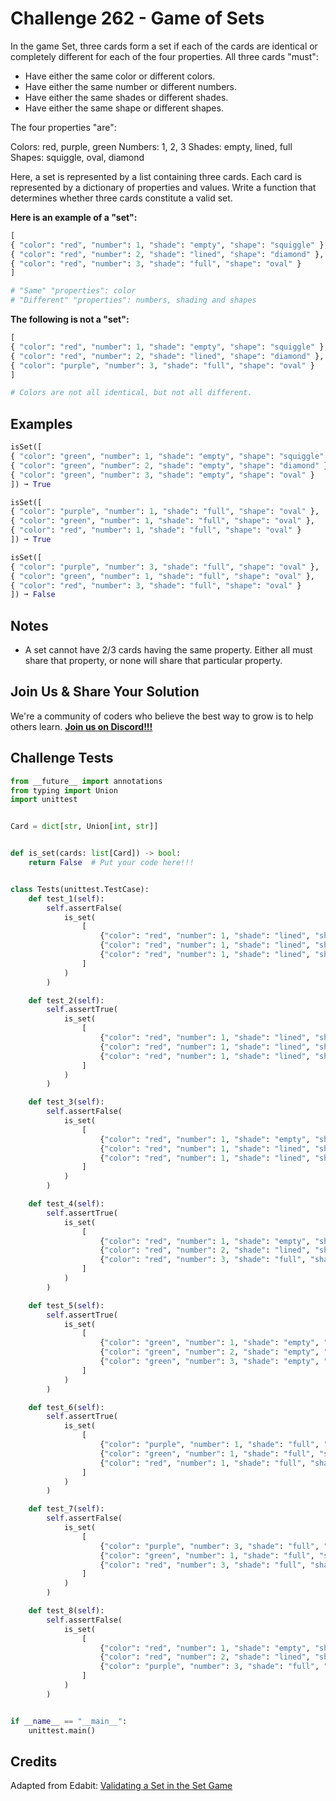 # Challenge 262 - Game of Sets

In the game Set, three cards form a set if each of the cards are identical or completely different for each of the four properties. All three cards "must":

- Have either the same color or different colors.
- Have either the same number or different numbers.
- Have either the same shades or different shades.
- Have either the same shape or different shapes.

The four properties "are":

Colors: red, purple, green
Numbers: 1, 2, 3
Shades: empty, lined, full
Shapes: squiggle, oval, diamond

Here, a set is represented by a list containing three cards. Each card is represented by a dictionary of properties and values. Write a function that determines whether three cards constitute a valid set.

__Here is an example of a "set":__
```python
[
{ "color": "red", "number": 1, "shade": "empty", "shape": "squiggle" },
{ "color": "red", "number": 2, "shade": "lined", "shape": "diamond" },
{ "color": "red", "number": 3, "shade": "full", "shape": "oval" }
]

# "Same" "properties": color
# "Different" "properties": numbers, shading and shapes
```
__The following is not a "set":__
```python
[
{ "color": "red", "number": 1, "shade": "empty", "shape": "squiggle" },
{ "color": "red", "number": 2, "shade": "lined", "shape": "diamond" },
{ "color": "purple", "number": 3, "shade": "full", "shape": "oval" }
]

# Colors are not all identical, but not all different.
```
## Examples
```python
isSet([
{ "color": "green", "number": 1, "shade": "empty", "shape": "squiggle" },
{ "color": "green", "number": 2, "shade": "empty", "shape": "diamond" },
{ "color": "green", "number": 3, "shade": "empty", "shape": "oval" }
]) ➞ True

isSet([
{ "color": "purple", "number": 1, "shade": "full", "shape": "oval" },
{ "color": "green", "number": 1, "shade": "full", "shape": "oval" },
{ "color": "red", "number": 1, "shade": "full", "shape": "oval" }
]) ➞ True

isSet([
{ "color": "purple", "number": 3, "shade": "full", "shape": "oval" },
{ "color": "green", "number": 1, "shade": "full", "shape": "oval" },
{ "color": "red", "number": 3, "shade": "full", "shape": "oval" }
]) ➞ False
```
## Notes

- A set cannot have 2/3 cards having the same property. Either all must share that property, or none will share that particular property.

## Join Us & Share Your Solution

We're a community of coders who believe the best way to grow is to help others learn. **[Join us on Discord!!!](https://discord.gg/sfHykntuGy)**

## Challenge Tests
```python
from __future__ import annotations
from typing import Union
import unittest


Card = dict[str, Union[int, str]]


def is_set(cards: list[Card]) -> bool:
    return False  # Put your code here!!!


class Tests(unittest.TestCase):
    def test_1(self):
        self.assertFalse(
            is_set(
                [
                    {"color": "red", "number": 1, "shade": "lined", "shape": "squiggle"},
                    {"color": "red", "number": 1, "shade": "lined", "shape": "diamond"},
                    {"color": "red", "number": 1, "shade": "lined", "shape": "squiggle"},
                ]
            )
        )

    def test_2(self):
        self.assertTrue(
            is_set(
                [
                    {"color": "red", "number": 1, "shade": "lined", "shape": "squiggle"},
                    {"color": "red", "number": 1, "shade": "lined", "shape": "diamond"},
                    {"color": "red", "number": 1, "shade": "lined", "shape": "oval"},
                ]
            )
        )

    def test_3(self):
        self.assertFalse(
            is_set(
                [
                    {"color": "red", "number": 1, "shade": "empty", "shape": "squiggle"},
                    {"color": "red", "number": 1, "shade": "lined", "shape": "diamond"},
                    {"color": "red", "number": 1, "shade": "lined", "shape": "oval"},
                ]
            )
        )

    def test_4(self):
        self.assertTrue(
            is_set(
                [
                    {"color": "red", "number": 1, "shade": "empty", "shape": "squiggle"},
                    {"color": "red", "number": 2, "shade": "lined", "shape": "diamond"},
                    {"color": "red", "number": 3, "shade": "full", "shape": "oval"},
                ]
            )
        )

    def test_5(self):
        self.assertTrue(
            is_set(
                [
                    {"color": "green", "number": 1, "shade": "empty", "shape": "squiggle"},
                    {"color": "green", "number": 2, "shade": "empty", "shape": "diamond"},
                    {"color": "green", "number": 3, "shade": "empty", "shape": "oval"},
                ]
            )
        )

    def test_6(self):
        self.assertTrue(
            is_set(
                [
                    {"color": "purple", "number": 1, "shade": "full", "shape": "oval"},
                    {"color": "green", "number": 1, "shade": "full", "shape": "oval"},
                    {"color": "red", "number": 1, "shade": "full", "shape": "oval"},
                ]
            )
        )

    def test_7(self):
        self.assertFalse(
            is_set(
                [
                    {"color": "purple", "number": 3, "shade": "full", "shape": "oval"},
                    {"color": "green", "number": 1, "shade": "full", "shape": "oval"},
                    {"color": "red", "number": 3, "shade": "full", "shape": "oval"},
                ]
            )
        )

    def test_8(self):
        self.assertFalse(
            is_set(
                [
                    {"color": "red", "number": 1, "shade": "empty", "shape": "squiggle"},
                    {"color": "red", "number": 2, "shade": "lined", "shape": "diamond"},
                    {"color": "purple", "number": 3, "shade": "full", "shape": "oval"},
                ]
            )
        )


if __name__ == "__main__":
    unittest.main()
```
## Credits

Adapted from Edabit: [Validating a Set in the Set Game](https://edabit.com/challenge/278bzxEFeTKNiKXfM)
